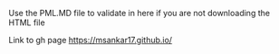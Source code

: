 
Use the PML.MD file to validate in here if you are not downloading the HTML file

Link to gh page
https://msankar17.github.io/

